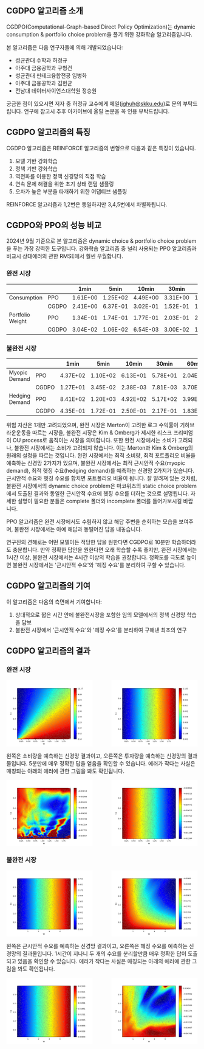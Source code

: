 ## CGDPO 알고리즘 소개

CGDPO(Computational-Graph-based Direct Policy Optimization)는 dynamic consumption & portfolio choice problem을 풀기 위한 강화학습 알고리즘입니다.

본 알고리즘은 다음 연구자들에 의해 개발되었습니다:
* 성균관대 수학과 허정규
* 아주대 금융공학과 구형건
* 성균관대 핀테크융합전공 임병화
* 아주대 금융공학과 김현균
* 전남대 데이터사이언스대학원 정승원

궁금한 점이 있으시면 저자 중 허정규 교수에게 메일(jghuh@skku.edu)로 문의 부탁드립니다. 연구에 참고시 추후 아카이브에 올릴 논문을 꼭 인용 부탁드립니다.

## CGDPO 알고리즘의 특징

CGDPO 알고리즘은 REINFORCE 알고리즘의 변형으로 다음과 같은 특징이 있습니다.

1. 모델 기반 강화학습
2. 정책 기반 강화학습
3. 역전파를 이용한 정책 신경망의 직접 학습
4. 연속 문제 해결을 위한 초기 상태 랜덤 샘플링
5. 오차가 높은 부분을 타개하기 위한 어댑티브 샘플링
   
REINFORCE 알고리즘과 1,2번은 동일하지만 3,4,5번에서 차별화됩니다.

## CGDPO와 PPO의 성능 비교

2024년 9월 기준으로 본 알고리즘은 dynamic choice & portfolio choice problem을 푸는 가장 강력한 도구입니다. 강화학습 알고리즘 중 널리 사용되는 PPO 알고리즘과 비교시 상대에러의 관한 RMSE에서 훨씬 우월합니다.

### 완전 시장
| | | 1min | 5min | 10min | 30min | 60min |
|--------|------|------|------|-------|-------|-------|
| Consumption | PPO | 1.61E+00 | 1.25E+02 | 4.49E+00 | 3.31E+00 | 1.52E+00 |
| | CGDPO | 2.41E+00 | 6.37E-01 | 3.02E-01 | 1.52E-01 | 1.22E-01 |
| Portfolio Weight | PPO | 1.34E-01 | 1.74E-01 | 1.77E-01 | 2.03E-01 | 2.22E-01 |
| | CGDPO | 3.04E-02 | 1.06E-02 | 6.54E-03 | 3.00E-02 | 1.47E-02 |

### 불완전 시장
| | | 1min | 5min | 10min | 30min | 60min |
|--------|------|-------|-------|--------|--------|--------|
| Myopic Demand | PPO | 4.37E+02 | 1.10E+02 | 6.13E+01 | 5.78E+01 | 2.04E+02 |
| | CGDPO | 1.27E+01 | 3.45E-02 | 2.38E-03 | 7.81E-03 | 3.70E-03 |
| Hedging Demand | PPO | 8.41E+02 | 1.20E+03 | 4.92E+02 | 5.17E+02 | 3.99E+03 |
| | CGDPO | 4.35E-01 | 1.72E-01 | 2.50E-01 | 2.17E-01 | 1.83E-01 |

위험 자산은 1개만 고려되었으며, 완전 시장은 Merton이 고려한 로그 수익률이 기하브라운운동을 따르는 시장을, 불완전 시장은 Kim & Omberg가 제시한 리스크 프리미엄이 OU process로 움직이는 시장을 의미합니다. 또한 완전 시장에서는 소비가 고려되나, 불완전 시장에서는 소비가 고려되지 않습니다. 이는 Merton과 Kim & Omberg의 원래의 설정을 따르는 것입니다. 완전 시장에서는 최적 소비량, 최적 포트폴리오 비율을 예측하는 신경망 2가지가 있으며, 불완전 시장에서는 최적 근시안적 수요(myopic demand), 최적 헷징 수요(hedging demand)를 예측하는 신경망 2가지가 있습니다. 근시안적 수요와 헷징 수요를 합치면 포트폴리오 비율이 됩니다. 잘 알려져 있는 것처럼, 불완전 시장에서의 dynamic choice problem은 마코위츠의 static choice problem에서 도출된 결과와 동일한 근시안적 수요에 헷징 수요를 더하는 것으로 설명됩니다. 자세한 설명이 필요한 분들은 complete 폴더와 incomplete 폴더를 들어가보시길 바랍니다.

PPO 알고리즘은 완전 시장에서도 수렴하지 않고 해답 주변을 순회하는 모습을 보여주며, 불완전 시장에서는 아예 해답과 동떨어진 답을 내놓습니다.

연구진의 견해로는 어떤 모델이든 적당한 답을 원한다면 CGDPO로 10분만 학습하더라도 충분합니다. 만약 정확한 답안을 원한다면 오래 학습할 수록 좋지만, 완전 시장에서는 1시간 이상, 불완전 시장에서는 4시간 이상의 학습을 권장합니다. 정확도를 극도로 높이면 불완전 시장에서는 '근시안적 수요'와 '헤징 수요'를 분리하여 구할 수 있습니다.

## CGDPO 알고리즘의 기여

이 알고리즘은 다음의 측면에서 기여합니다:
1. 상대적으로 짧은 시간 안에 불완전시장을 포함한 임의 모델에서의 정책 신경망 학습을 담보
2. 불완전 시장에서 '근시안적 수요'와 '헤징 수요'를 분리하여 구해낸 최초의 연구

## CGDPO 알고리즘의 결과 

### 완전 시장

<div style="display: flex; justify-content: space-between;">
    <img src="./complete/image/5min_consumption_complete_net.png" alt="5분 소비신경망" width="45%">
    <img src="./complete/image/5min_myopic_complete_net.png" alt="5분 투자신경망" width="45%">
</div>

왼쪽은 소비량을 예측하는 신경망 결과이고, 오른쪽은 투자량을 예측하는 신경망의 결과물입니다. 5분만에 매우 정확한 답을 얻음을 확인할 수 있습니다. 에러가 작다는 사실은 매칭되는 아래의 에러에 관한 그림을 봐도 확인됩니다.

<div style="display: flex; justify-content: space-between;">
    <img src="./complete/image/5min_consumption_complete_error.png" alt="5분 소비신경망 에러" width="45%">
    <img src="./complete/image/5min_myopic_complete_error.png" alt="5분 투자신경망 에러" width="45%">
</div>

### 불완전 시장

<div style="display: flex; justify-content: space-between;">
    <img src="./incomplete/image/1h_myopic_incomplete_net.png" alt="1시간 근시안신경망" width="45%">
    <img src="./incomplete/image/1h_hedging_incomplete_net.png" alt="1시간 헤징신경망" width="45%">
</div>

왼쪽은 근시안적 수요를 예측하는 신경망 결과이고, 오른쪽은 헤징 수요를 예측하는 신경망의 결과물입니다. 1시간이 지나니 두 개의 수요를 분리할만큼 매우 정확한 답이 도출되고 있음을 확인할 수 있습니다. 에러가 작다는 사실은 매칭되는 아래의 에러에 관한 그림을 봐도 확인됩니다.

<div style="display: flex; justify-content: space-between;">
    <img src="./incomplete/image/1h_myopic_incomplete_error.png" alt="1시간 근시안신경망 에러" width="45%">
    <img src="./incomplete/image/1h_hedging_incomplete_error.png" alt="1시간 헤징신경망 에러" width="45%">
</div>
